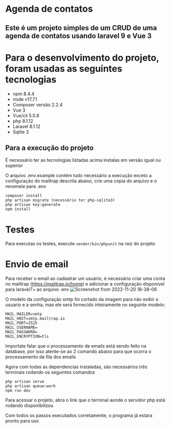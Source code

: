 # Agenda de contatos

## Este é um projeto simples de um CRUD de uma agenda de contatos usando laravel 9 e Vue 3

# Para o desenvolvimento do projeto, foram usadas as seguintes tecnologias
* npm 8.4.4
* node v17.7.1
* Composer versão 2.2.4
* Vue 3
* Vue/cli 5.0.8
* php 8.1.12
* Laravel 8.1.12
* Sqlite 3

## Para a execução do projeto
É necessário ter as tecnologias listadas acima instalas em versão igual ou superior

O arquivo .env.example contém tudo necessário a execução exceto a configuração do mailtrap descrita abaixo, crie uma cópia do arquivo e o renomeie para .env

```
composer install
php artisan migrate (necessário ter php-sqlite3)
php artisan key:generate
npm install
```
# Testes
Para executas os testes, execute ```vendor/bin/phpunit``` na raiz do projeto

# Envio de email
Para receber o email ao cadastrar um usuário, é necessário criar uma conta no mailtrap (https://mailtrap.io/home)
e adicionar a configuração disponível para laravel7+ ao arquivo .env
![Screenshot from 2022-11-20 18-38-06](https://user-images.githubusercontent.com/52075166/202927500-094a00a9-0a36-4240-a5da-b16617027a1b.png)

O modelo da configuração smtp foi cortado da imagem para não exibir o usuario e a senha, mas ele será fornecido inteiramente no seguinte modelo:

```
MAIL_MAILER=smtp
MAIL_HOST=smtp.mailtrap.io
MAIL_PORT=2525
MAIL_USERNAME=
MAIL_PASSWORD=
MAIL_ENCRYPTION=tls
```

Importate falar que o processamento de emails está sendo feito na database, por isso atente-se ao 2 comando abaixo para que ocorra o processamento da fila dos emails

Agora com todas as dependencias instaladas, são necessários três terminais rodando os seguintes comandos
```
php artisan serve
php artisan queue:work
npm run dev
```

Para acessar o projeto, abra o link que o terminal aonde o servidor php está rodando disponibilizou

Com todos os passos executados corretamente, o programa já estara pronto para uso
